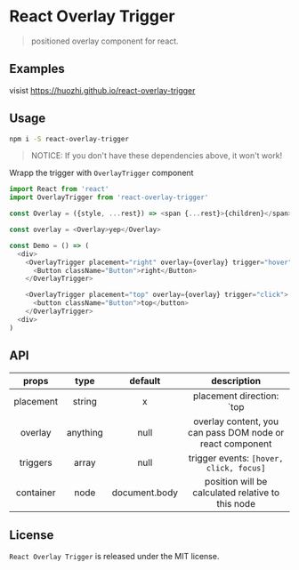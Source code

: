 # React Overlay Trigger
> positioned overlay component for react.

## Examples

visist https://huozhi.github.io/react-overlay-trigger

## Usage

```sh
npm i -S react-overlay-trigger
```

> NOTICE: If you don't have these dependencies above, it won't work!

Wrapp the trigger with `OverlayTrigger` component

```js
import React from 'react'
import OverlayTrigger from 'react-overlay-trigger'

const Overlay = ({style, ...rest}) => <span {...rest}>{children}</span>

const overlay = <Overlay>yep</Overlay>

const Demo = () => (
  <div>
    <OverlayTrigger placement="right" overlay={overlay} trigger="hover">
      <Button className="Button">right</Button>
    </OverlayTrigger>

    <OverlayTrigger placement="top" overlay={overlay} trigger="click">
      <button className="Button">top</button>
    </OverlayTrigger>
  <div>
)
```

## API

| props     | type     | default | description |
| :-------: | :------: | :-----: | :---------: |
| placement | string   | x       | placement direction: `top | right | bottom | left]` |
| overlay   | anything | null    | overlay content, you can pass DOM node or react component |
| triggers     | array   | null   | trigger events: `[hover, click, focus]` |
| container | node | document.body | position will be calculated relative to this node |

## License

`React Overlay Trigger` is released under the MIT license.
